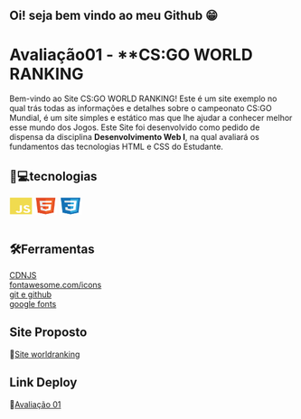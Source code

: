## Oi! seja bem vindo ao meu Github 😁 

<h1>Avaliação01 - **CS:GO WORLD RANKING</h1>

   <p>Bem-vindo ao Site CS:GO WORLD RANKING! Este é um site exemplo no qual trás todas as informações e detalhes sobre o campeonato CS:GO Mundial, é um site simples e estático mas que lhe ajudar a conhecer melhor esse mundo dos Jogos. Este Site foi desenvolvido como pedido de dispensa da disciplina <strong>Desenvolvimento Web I</strong>, na qual avaliará os fundamentos das tecnologias HTML e CSS do Estudante.</p>

## 🚀💻tecnologias
<div style="display: inline_block">
  <img align="center" alt="Js" height="30" width="40" src="https://raw.githubusercontent.com/devicons/devicon/master/icons/javascript/javascript-plain.svg">
  <img align="center" alt="HTML" height="30" width="40" src="https://raw.githubusercontent.com/devicons/devicon/master/icons/html5/html5-original.svg">
  <img align="center" alt="CSS" height="30" width="40" src="https://raw.githubusercontent.com/devicons/devicon/master/icons/css3/css3-original.svg">
</div>
 
 <br>

 ## 🛠Ferramentas
  <ins>CDNJS</ins>
  <br />
  <ins>fontawesome.com/icons</ins>
  <br />
  <ins>git e github</ins>
  <br />
  <ins>google fonts</ins>
</div>

<h2>Site Proposto</h2>
🔗<a href="https://pro.eslgaming.com/worldranking/csgo/rankings/">Site worldranking</a>

<br />

<h2>Link Deploy</h2>
🔗<a href="https://allanlima123.github.io/avaliacao01/">Avaliação 01</a>
   
